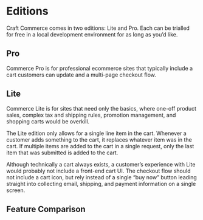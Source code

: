 # Editions

Craft Commerce comes in two editions: Lite and Pro. Each can be trialled for free in a local development environment for as long as you’d like.

## Pro

Commerce Pro is for professional ecommerce sites that typically include a cart customers can update and a multi-page checkout flow.

## Lite

Commerce Lite is for sites that need only the basics, where one-off product sales, complex tax and shipping rules, promotion management, and shopping carts would be overkill.

The Lite edition only allows for a single line item in the cart. Whenever a customer adds something to the cart, it replaces whatever item was in the cart. If multiple items are added to the cart in a single request, only the last item that was submitted is added to the cart.

Although technically a cart always exists, a customer’s experience with Lite would probably not include a front-end cart UI. The checkout flow should not include a cart icon, but rely instead of a single “buy now” button leading straight into collecting email, shipping, and payment information on a single screen.

## Feature Comparison

<EditionComparison />
